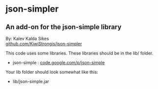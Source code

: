 json-simpler
============
An add-on for the json-simple library
-------------------------------------

By: Kalev Kalda Sikes  
[github.com/KiwiStrongis/json-simpler](https://github.com/KiwiStrongis/json-simpler)

This code uses some libraries. These libraries should be in the lib/ folder.
 * json-simple : [code.google.com/p/json-simple](http://code.google.com/p/json-simple/)

Your lib folder should look somewhat like this:
 * lib/json-simple.jar
